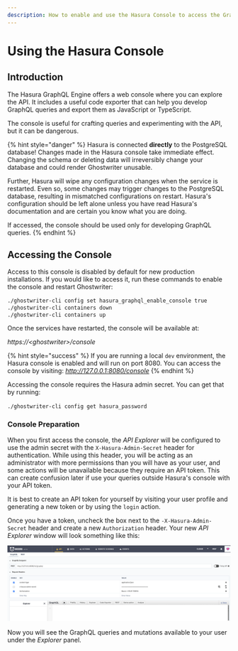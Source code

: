 ```yaml
---
description: How to enable and use the Hasura Console to access the GraphQL API
---
```


# Using the Hasura Console

## Introduction

The Hasura GraphQL Engine offers a web console where you can explore the API. It includes a useful code exporter that can help you develop GraphQL queries and export them as JavaScript or TypeScript.

The console is useful for crafting queries and experimenting with the API, but it can be dangerous.

{% hint style="danger" %}
Hasura is connected **directly** to the PostgreSQL database! Changes made in the Hasura console take immediate effect. Changing the schema or deleting data will irreversibly change your database and could render Ghostwriter unusable.

Further, Hasura will wipe any configuration changes when the service is restarted. Even so, some changes may trigger changes to the PostgreSQL database, resulting in mismatched configurations on restart. Hasura's configuration should be left alone unless you have read Hasura's documentation and are certain you know what you are doing.

If accessed, the console should be used only for developing GraphQL queries.
{% endhint %}

## Accessing the Console

Access to this console is disabled by default for new production installations. If you would like to access it, run these commands to enable the console and restart Ghostwriter:

```
./ghostwriter-cli config set hasura_graphql_enable_console true
./ghostwriter-cli containers down
./ghostwriter-cli containers up
```

Once the services have restarted, the console will be available at:

_https://\<ghostwriter>/console_

{% hint style="success" %}
If you are running a local `dev` environment, the Hasura console is enabled and will run on port 8080. You can access the console by visiting: _http://127.0.0.1:8080/console_
{% endhint %}

Accessing the console requires the Hasura admin secret. You can get that by running:

`./ghostwriter-cli config get hasura_password`

### Console Preparation

When you first access the console, the _API Explorer_ will be configured to use the admin secret with the `X-Hasura-Admin-Secret` header for authentication. While using this header, you will be acting as an administrator with more permissions than you will have as your user, and some actions will be unavailable because they require an API token. This can create confusion later if use your queries outside Hasura's console with your API token.

It is best to create an API token for yourself by visiting your user profile and generating a new token or by using the `login` action.

Once you have a token, uncheck the box next to the `-X-Hasura-Admin-Secret` header and create a new `Authorization` header. Your new _API Explorer_ window will look something like this:

![Hasura Console Using an Authorization Header](<../../.gitbook/assets/image (33).png>)

Now you will see the GraphQL queries and mutations available to your user under the _Explorer_ panel.
